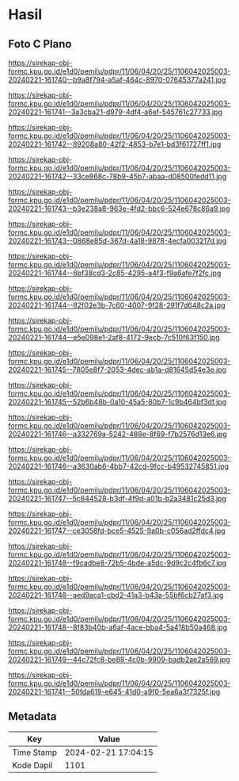 # Hasil

## Foto C Plano

https://sirekap-obj-formc.kpu.go.id/e1d0/pemilu/pdpr/11/06/04/20/25/1106042025003-20240221-161740--b9a8f794-a5af-464c-8970-07645377a241.jpg

https://sirekap-obj-formc.kpu.go.id/e1d0/pemilu/pdpr/11/06/04/20/25/1106042025003-20240221-161741--3a3cba21-d979-4df4-a6ef-545761c27733.jpg

https://sirekap-obj-formc.kpu.go.id/e1d0/pemilu/pdpr/11/06/04/20/25/1106042025003-20240221-161742--89208a80-42f2-4853-b7e1-bd3f61727ff1.jpg

https://sirekap-obj-formc.kpu.go.id/e1d0/pemilu/pdpr/11/06/04/20/25/1106042025003-20240221-161742--33ce868c-78b9-45b7-abaa-d08500fedd11.jpg

https://sirekap-obj-formc.kpu.go.id/e1d0/pemilu/pdpr/11/06/04/20/25/1106042025003-20240221-161743--b3e238a8-963e-4fd2-bbc6-524e678c86a9.jpg

https://sirekap-obj-formc.kpu.go.id/e1d0/pemilu/pdpr/11/06/04/20/25/1106042025003-20240221-161743--0868e85d-367d-4a18-9878-4ecfa003217d.jpg

https://sirekap-obj-formc.kpu.go.id/e1d0/pemilu/pdpr/11/06/04/20/25/1106042025003-20240221-161744--6bf38cd3-2c85-4295-a4f3-f9a6afe7f2fc.jpg

https://sirekap-obj-formc.kpu.go.id/e1d0/pemilu/pdpr/11/06/04/20/25/1106042025003-20240221-161744--82f02e3b-7c60-4007-9f28-291f7d648c2a.jpg

https://sirekap-obj-formc.kpu.go.id/e1d0/pemilu/pdpr/11/06/04/20/25/1106042025003-20240221-161744--e5e098e1-2af8-4172-9ecb-7c510f63f150.jpg

https://sirekap-obj-formc.kpu.go.id/e1d0/pemilu/pdpr/11/06/04/20/25/1106042025003-20240221-161745--7805e8f7-2053-4dec-ab1a-d81645d54e3e.jpg

https://sirekap-obj-formc.kpu.go.id/e1d0/pemilu/pdpr/11/06/04/20/25/1106042025003-20240221-161745--52b6b48b-0a10-45a5-80b7-1c9b464bf3df.jpg

https://sirekap-obj-formc.kpu.go.id/e1d0/pemilu/pdpr/11/06/04/20/25/1106042025003-20240221-161746--a332769a-5242-488e-8f69-f7b2576d13e6.jpg

https://sirekap-obj-formc.kpu.go.id/e1d0/pemilu/pdpr/11/06/04/20/25/1106042025003-20240221-161746--a3630ab6-4bb7-42cd-9fcc-b49532745851.jpg

https://sirekap-obj-formc.kpu.go.id/e1d0/pemilu/pdpr/11/06/04/20/25/1106042025003-20240221-161747--5c644528-b3df-4f9d-a01b-b2a3481c25d3.jpg

https://sirekap-obj-formc.kpu.go.id/e1d0/pemilu/pdpr/11/06/04/20/25/1106042025003-20240221-161747--ce3058fd-bce5-4525-9a0b-c056ad2ffdc4.jpg

https://sirekap-obj-formc.kpu.go.id/e1d0/pemilu/pdpr/11/06/04/20/25/1106042025003-20240221-161748--f9cadbe8-72b5-4bde-a5dc-9d9c2c4fb6c7.jpg

https://sirekap-obj-formc.kpu.go.id/e1d0/pemilu/pdpr/11/06/04/20/25/1106042025003-20240221-161748--aed9aca1-cbd2-41a3-b43a-55bf6cb27af3.jpg

https://sirekap-obj-formc.kpu.go.id/e1d0/pemilu/pdpr/11/06/04/20/25/1106042025003-20240221-161748--8f83b40b-a6af-4ace-bba4-5a418b50a468.jpg

https://sirekap-obj-formc.kpu.go.id/e1d0/pemilu/pdpr/11/06/04/20/25/1106042025003-20240221-161749--44c72fc8-be88-4c0b-9909-badb2ae2a569.jpg

https://sirekap-obj-formc.kpu.go.id/e1d0/pemilu/pdpr/11/06/04/20/25/1106042025003-20240221-161741--50fda619-e645-41d0-a9f0-5ea6a3f7325f.jpg


## Metadata

| Key        | Value               |
| ---------- | ------------------- |
| Time Stamp | 2024-02-21 17:04:15 |
| Kode Dapil | 1101                |



